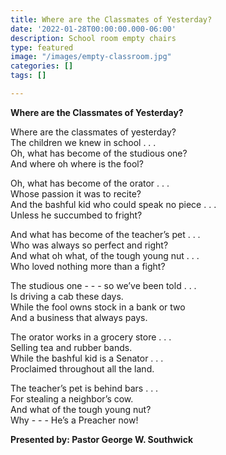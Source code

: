 ```yaml
---
title: Where are the Classmates of Yesterday?
date: '2022-01-28T00:00:00.000-06:00'
description: School room empty chairs
type: featured
image: "/images/empty-classroom.jpg"
categories: []
tags: []

---
```

**Where are the Classmates of Yesterday?**

Where are the classmates of yesterday?  
The children we knew in school . . .  
Oh, what has become of the studious one?  
And where oh where is the fool?

Oh, what has become of the orator . . .  
Whose passion it was to recite?  
And the bashful kid who could speak no piece . . .  
Unless he succumbed to fright?

And what has become of the teacher’s pet . . .  
Who was always so perfect and right?  
And what oh what, of the tough young nut . . .  
Who loved nothing more than a fight?

The studious one - - - so we’ve been told . . .  
Is driving a cab these days.  
While the fool owns stock in a bank or two  
And a business that always pays.

The orator works in a grocery store . . .  
Selling tea and rubber bands.  
While the bashful kid is a Senator . . .  
Proclaimed throughout all the land.

The teacher’s pet is behind bars . . .  
For stealing a neighbor’s cow.  
And what of the tough young nut?  
Why - - - He’s a Preacher now!

**Presented by: Pastor George W. Southwick**